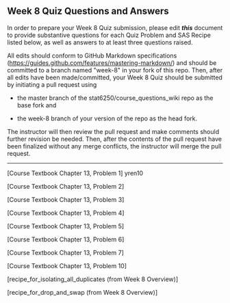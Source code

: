 ## Week 8 Quiz Questions and Answers

In order to prepare your Week 8 Quiz submission, please edit ***this*** document to provide substantive questions for each Quiz Problem and SAS Recipe listed below, as well as answers to at least three questions raised.

All edits should conform to GitHub Markdown specifications (https://guides.github.com/features/mastering-markdown/) and should be committed to a branch named "week-8" in your fork of this repo. Then, after all edits have been made/committed, your Week 8 Quiz should be submitted by initiating a pull request using

- the master branch of the stat6250/course_questions_wiki repo as the base fork and

- the week-8 branch of your version of the repo as the head fork.

The instructor will then review the pull request and make comments should further revision be needed. Then, after the contents of the pull request have been finalized without any merge conflicts, the instructor will merge the pull request.

********************************************************************************



[Course Textbook Chapter 13, Problem 1]
yren10


[Course Textbook Chapter 13, Problem 2]



[Course Textbook Chapter 13, Problem 3]



[Course Textbook Chapter 13, Problem 4]



[Course Textbook Chapter 13, Problem 5]



[Course Textbook Chapter 13, Problem 6]



[Course Textbook Chapter 13, Problem 7]



[Course Textbook Chapter 13, Problem 10]



[recipe_for_isolating_all_duplicates (from Week 8 Overview)]



[recipe_for_drop_and_swap (from Week 8 Overview)]


